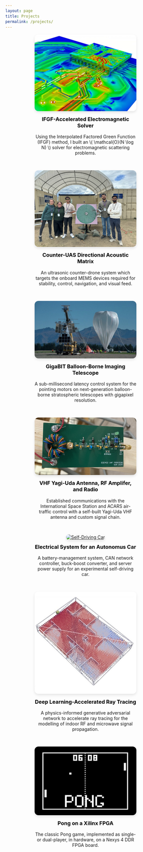 ```yaml
---
layout: page
title: Projects
permalink: /projects/
---
```


<div style="display: flex; flex-wrap: wrap; gap: 2rem; justify-content: center; margin-top: 1rem;">

  <!-- IFGF Thesis -->
  <div style="max-width: 320px; text-align: center;">
    <a href="/projects/thesis">
      <img src="/assets/images/ifgf.png" alt="IFGF Solver" style="width: 100%; height: auto; border-radius: 12px; box-shadow: 0 4px 8px rgba(0,0,0,0.1);">
    </a>
    <h3 style="margin-top: 0.75rem;"><a href="/projects/thesis" style="text-decoration: none; color: black;">IFGF-Accelerated Electromagnetic Solver</a></h3>
    <p>Using the Interpolated Factored Green Function (IFGF) method, I built an \( \mathcal{O}(N \log N) \) solver for electromagnetic scattering problems.</p>
  </div>

  <!-- Prandtl Dynamics -->
  <div style="max-width: 320px; text-align: center;">
    <a href="/projects/prandtl">
      <img src="/assets/images/prandtl.jpg" alt="Prandtl Dynamics' Directional Acoustic Matrix" style="width: 100%; height: auto; border-radius: 12px; box-shadow: 0 4px 8px rgba(0,0,0,0.1);">
    </a>
    <h3 style="margin-top: 0.75rem;"><a href="/projects/prandtl" style="text-decoration: none; color: black;">Counter-UAS Directional Acoustic Matrix</a></h3>
    <p>An ultrasonic counter-drone system which targets the onboard MEMS devices required for stability, control, navigation, and visual feed.</p>
  </div>

  <!-- Gigabit Capstone -->
  <div style="max-width: 320px; text-align: center;">
    <a href="/projects/gigabit">
      <img src="/assets/images/superbit.jpg" alt="GigaBIT Telescope" style="width: 100%; height: auto; border-radius: 12px; box-shadow: 0 4px 8px rgba(0,0,0,0.1);">
    </a>
    <h3 style="margin-top: 0.75rem;"><a href="/projects/gigabit" style="text-decoration: none; color: black;">GigaBIT Balloon-Borne Imaging Telescope</a></h3>
    <p>A sub-millisecond latency control system for the pointing motors on next-generation balloon-borne stratospheric telescopes with gigapixel resolution.</p>
  </div>

  <!-- VHF Radio -->
  <div style="max-width: 320px; text-align: center;">
    <a href="/projects/vhf-radio">
      <img src="/assets/images/radio.png" alt="VHF Radio" style="width: 100%; height: auto; border-radius: 12px; box-shadow: 0 4px 8px rgba(0,0,0,0.1);">
    </a>
    <h3 style="margin-top: 0.75rem;"><a href="/projects/vhf-radio" style="text-decoration: none; color: black;">VHF Yagi-Uda Antenna, RF Amplifer, and Radio</a></h3>
    <p>Established communications with the International Space Station and ACARS air-traffic control with a self-built Yagi-Uda VHF antenna and custom signal chain.</p>
  </div> 

  <!-- aUToronto -->
  <div style="max-width: 320px; text-align: center;">
    <a href="/projects/autoronto">
      <img src="/assets/images/autoronto.png" alt="Self-Driving Car" style="width: 100%; height: auto; border-radius: 12px; box-shadow: 0 4px 8px rgba(0,0,0,0.1);">
    </a>
    <h3 style="margin-top: 0.75rem;"><a href="/projects/autoronto" style="text-decoration: none; color: black;">Electrical System for an Autonomus Car</a></h3>
    <p>A battery-management system, CAN network controller, buck-boost converter, and server power supply for an experimental self-driving car.</p>
  </div>


  <!-- Ray-Tracing Research -->
  <div style="max-width: 320px; text-align: center;">
    <a href="/projects/raytracing">
      <img src="/assets/images/raytrace.jpg" alt="Ray-Tracing Research" style="width: 100%; height: auto; border-radius: 12px; box-shadow: 0 4px 8px rgba(0,0,0,0.1);">
    </a>
    <h3 style="margin-top: 0.75rem;"><a href="/projects/raytracing" style="text-decoration: none; color: black;">Deep Learning-Accelerated Ray Tracing</a></h3>
    <p>A physics-informed generative adversarial network to accelerate ray tracing for the modelling of indoor RF and microwave signal propagation.</p>
  </div>

  <!-- Pong on an FPGA -->
  <div style="max-width: 320px; text-align: center;">
    <a href="/projects/pong">
      <img src="/assets/images/pong.png" alt="FPGA-Pong" style="width: 100%; height: auto; border-radius: 12px; box-shadow: 0 4px 8px rgba(0,0,0,0.1);">
    </a>
    <h3 style="margin-top: 0.75rem;"><a href="/projects/pong" style="text-decoration: none; color: black;">Pong on a Xilinx FPGA</a></h3>
    <p>The classic Pong game, implemented as single- or dual-player, in hardware, on a Nexys 4 DDR FPGA board.</p>
  </div>

</div>

<script src="https://cdn.jsdelivr.net/npm/mathjax@3/es5/tex-mml-chtml.js" async></script>
